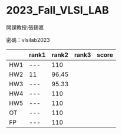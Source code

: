 # 2023_Fall_VLSI_LAB
開課教授:張錫嘉

密碼：vlsilab2023

||rank1|rank2|rank3|score|
|---|---|---|---|---|
|HW1|---|110|
|HW2|11|96.45|
|HW3|---|95.33|
|HW4|---|110|
|HW5|---|110|
|OT|---|110|
|FP|---|110|
